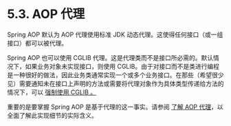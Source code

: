 # 5.3. AOP 代理

Spring AOP 默认为 AOP 代理使用标准 JDK 动态代理。这使得任何接口（或一组接口）都可以被代理。

Spring AOP 也可以使用 CGLIB 代理。这是代理类而不是接口所必需的。默认情况下，如果业务对象未实现接口，则使用 CGLIB。由于对接口而不是类进行编程是一种很好的做法，因此业务类通常实现一个或多个业务接口。在那些（希望很少见）需要通知未在接口上声明的方法或需要将代理对象作为具体类型传递给方法的情况下，可以 [强制使用 CGLIB 。](https://docs.spring.io/spring-framework/docs/current/reference/html/core.html#aop-proxying)

重要的是要掌握 Spring AOP 是基于代理的这一事实。请参阅 [了解 AOP 代理](https://docs.spring.io/spring-framework/docs/current/reference/html/core.html#aop-understanding-aop-proxies)，以全面了解此实现细节的实际含义。
